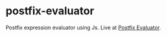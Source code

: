 # postfix-evaluator
Postfix expression evaluator using Js. Live at [Postfix Evaluator](https://bimalrajgyawali.github.io/postfix-evaluator/stack/evaluate-postfix-expr/).
